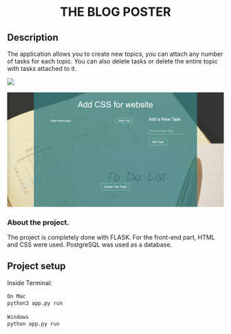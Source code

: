<h1 align="center">THE BLOG POSTER</h1>

## Description
The application allows you to create new topics, you can attach any number of tasks for each topic. You can also delete tasks or delete the entire topic with tasks attached to it.

<p align="center">

![](imgs/1.png)

![](imgs/2.png)

</p>

### About the project.
The project is completely done with FLASK. For the front-end part, HTML and CSS were used. PostgreSQL was used as a database.

## Project setup

Inside Terminal:

```
On Mac
python3 app.py run

Windows
python app.py run
```